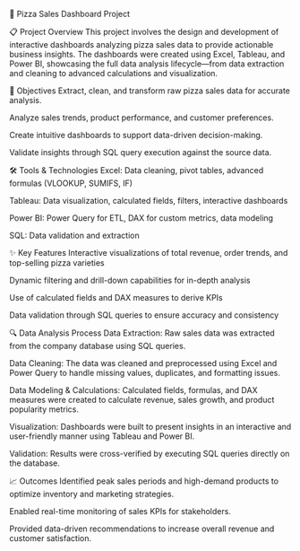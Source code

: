🍕 Pizza Sales Dashboard Project

📋 Project Overview
This project involves the design and development of interactive dashboards analyzing pizza sales data to provide actionable business insights. The dashboards were created using Excel, Tableau, and Power BI, showcasing the full data analysis lifecycle—from data extraction and cleaning to advanced calculations and visualization.

🎯 Objectives
Extract, clean, and transform raw pizza sales data for accurate analysis.

Analyze sales trends, product performance, and customer preferences.

Create intuitive dashboards to support data-driven decision-making.

Validate insights through SQL query execution against the source data.

🛠️ Tools & Technologies
Excel: Data cleaning, pivot tables, advanced formulas (VLOOKUP, SUMIFS, IF)

Tableau: Data visualization, calculated fields, filters, interactive dashboards

Power BI: Power Query for ETL, DAX for custom metrics, data modeling

SQL: Data validation and extraction

✨ Key Features
Interactive visualizations of total revenue, order trends, and top-selling pizza varieties

Dynamic filtering and drill-down capabilities for in-depth analysis

Use of calculated fields and DAX measures to derive KPIs

Data validation through SQL queries to ensure accuracy and consistency

🔍 Data Analysis Process
Data Extraction: Raw sales data was extracted from the company database using SQL queries.

Data Cleaning: The data was cleaned and preprocessed using Excel and Power Query to handle missing values, duplicates, and formatting issues.

Data Modeling & Calculations: Calculated fields, formulas, and DAX measures were created to calculate revenue, sales growth, and product popularity metrics.

Visualization: Dashboards were built to present insights in an interactive and user-friendly manner using Tableau and Power BI.

Validation: Results were cross-verified by executing SQL queries directly on the database.

📈 Outcomes
Identified peak sales periods and high-demand products to optimize inventory and marketing strategies.

Enabled real-time monitoring of sales KPIs for stakeholders.

Provided data-driven recommendations to increase overall revenue and customer satisfaction.
